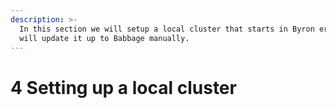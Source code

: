 ```yaml
---
description: >-
  In this section we will setup a local cluster that starts in Byron era, we
  will update it up to Babbage manually.
---
```


# 4 Setting up a local cluster



